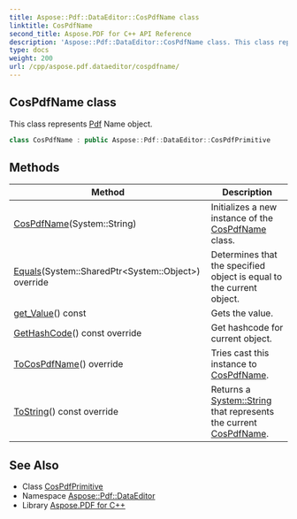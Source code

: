 ```yaml
---
title: Aspose::Pdf::DataEditor::CosPdfName class
linktitle: CosPdfName
second_title: Aspose.PDF for C++ API Reference
description: 'Aspose::Pdf::DataEditor::CosPdfName class. This class represents Pdf Name object in C++.'
type: docs
weight: 200
url: /cpp/aspose.pdf.dataeditor/cospdfname/
---
```

## CosPdfName class


This class represents [Pdf](../../aspose.pdf/) Name object.

```cpp
class CosPdfName : public Aspose::Pdf::DataEditor::CosPdfPrimitive
```

## Methods

| Method | Description |
| --- | --- |
| [CosPdfName](./cospdfname/)(System::String) | Initializes a new instance of the [CosPdfName](./) class. |
| [Equals](./equals/)(System::SharedPtr\<System::Object\>) override | Determines that the specified object is equal to the current object. |
| [get_Value](./get_value/)() const | Gets the value. |
| [GetHashCode](./gethashcode/)() const override | Get hashcode for current object. |
| [ToCosPdfName](./tocospdfname/)() override | Tries cast this instance to [CosPdfName](./). |
| [ToString](./tostring/)() const override | Returns a [System::String](../../system/string/) that represents the current [CosPdfName](./). |
## See Also

* Class [CosPdfPrimitive](../cospdfprimitive/)
* Namespace [Aspose::Pdf::DataEditor](../)
* Library [Aspose.PDF for C++](../../)
